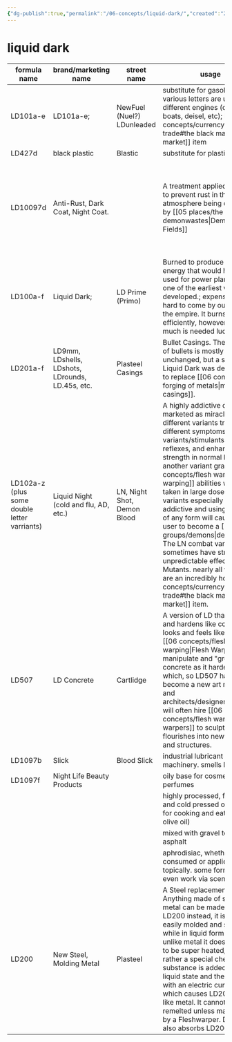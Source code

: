 ```yaml
---
{"dg-publish":true,"permalink":"/06-concepts/liquid-dark/","created":"2024-10-28T08:55:08.948-05:00","updated":"2025-01-08T14:58:06.702-06:00"}
---
```


# liquid dark


| formula name                                 | brand/marketing name                             | street name                   | usage                                                                                                                                                                                                                                                                                                                                                                                                                                                                                                                                                                                          |                                                                                                                                                       |
| -------------------------------------------- | ------------------------------------------------ | ----------------------------- | ---------------------------------------------------------------------------------------------------------------------------------------------------------------------------------------------------------------------------------------------------------------------------------------------------------------------------------------------------------------------------------------------------------------------------------------------------------------------------------------------------------------------------------------------------------------------------------------------- | ----------------------------------------------------------------------------------------------------------------------------------------------------- |
| LD101a-e                                     | LD101a-e;                                        | NewFuel (Nuel?)<br>LDunleaded | substitute for gasoline; the various letters are used for different engines (cars, boats, deisel, etc); large [[06 concepts/currency and trade#the black market\|black market]] item                                                                                                                                                                                                                                                                                                                                                                                                                       |                                                                                                                                                       |
| LD427d                                       | black plastic                                    | Blastic                       | substitute for plastic                                                                                                                                                                                                                                                                                                                                                                                                                                                                                                                                                                         |                                                                                                                                                       |
| LD10097d                                     | Anti-Rust, Dark Coat, Night Coat.                |                               | A treatment applied to metal to prevent rust in the new atmosphere being created by [[05 places/the demonwastes\|Demon Fields]]                                                                                                                                                                                                                                                                                                                                                                                                                                                                          | Gives the metal an oily sheen when coated, needs to be reapplied on a regular basis; large [[06 concepts/currency and trade#the black market\|black market]] item |
| LD100a-f                                     | Liquid Dark;                                     | LD Prime (Primo)              | Burned to produce "clean" energy that would have been used for power plants, etc. one of the earliest variants developed.; expensive and hard to come by outside of the empire.  It burns very efficiently, however, so not much is needed luckily.                                                                                                                                                                                                                                                                                                                                            |                                                                                                                                                       |
| LD201a-f                                     | LD9mm, LDshells, LDshots, LDrounds, LD.45s, etc. | Plasteel Casings              | Bullet Casings. The interior of bullets is mostly unchanged, but a strain of Liquid Dark was developed to replace [[06 concepts/the forging of metals\|metal casings]].                                                                                                                                                                                                                                                                                                                                                                                                                                    |                                                                                                                                                       |
| LD102a-z (plus some double letter varriants) | Liquid Night (cold and flu, AD, etc.)            | LN, Night Shot, Demon Blood   | A highly addictive drug. marketed as miracle drug different variants treat different symptoms. combat variants/stimulants increase reflexes, and enhance strength in normal humans, another variant grants [[06 concepts/flesh warping\|flesh warping]] abilities when taken in large doses.  These variants especially are highly addictive and using to much of any form will cause the user to become a [[04 groups/demons\|demon]].  The LN combat variants sometimes have strange and unpredictable effects on Mutants.  nearly all variants are an incredibly hot [[06 concepts/currency and trade#the black market\|black market]] item. |                                                                                                                                                       |
| LD507                                        | LD Concrete                                      | Cartlidge                     | A version of LD that pours and hardens like concrete, it looks and feels like Cartlidge, [[06 concepts/flesh warping\|Flesh Warpers]] can manipulate and "grow" the concrete as it hardens, which, so LD507 has also become a new art medium, and architects/designers/builders will often hire [[06 concepts/flesh warping\|flesh warpers]] to sculpt artistic flourishes into new buildings and structures.                                                                                                                                                                                                          |                                                                                                                                                       |
| LD1097b                                      | Slick                                            | Blood Slick                   | industrial lubricant for machinery. smells like blood.                                                                                                                                                                                                                                                                                                                                                                                                                                                                                                                                         |                                                                                                                                                       |
| LD1097f                                      | Night Life Beauty Products                       |                               | oily base for cosmetics and perfumes                                                                                                                                                                                                                                                                                                                                                                                                                                                                                                                                                           |                                                                                                                                                       |
|                                              |                                                  |                               | highly processed, filtered, and cold pressed oil meant for cooking and eating (like olive oil)                                                                                                                                                                                                                                                                                                                                                                                                                                                                                                 |                                                                                                                                                       |
|                                              |                                                  |                               | mixed with gravel to make asphalt                                                                                                                                                                                                                                                                                                                                                                                                                                                                                                                                                              |                                                                                                                                                       |
|                                              |                                                  |                               | aphrodisiac, whether consumed or applied topically. some formulations even work via scent                                                                                                                                                                                                                                                                                                                                                                                                                                                                                                      |                                                                                                                                                       |
| LD200                                        | New Steel, Molding Metal                         | Plasteel                      | A Steel replacement.  Anything made of steel or metal can be made from LD200 instead, it is more easily molded and shaped while in liquid form since, unlike metal it doesn't have to be super heated, but rather a special chemical substance is added to its liquid state and then charged with an electric current, which causes LD200 harden like metal.  It cannot be remelted unless manipulated by a Fleshwarper.  Devil skin also absorbs LD200.                                                                                                                                       |                                                                                                                                                       |
